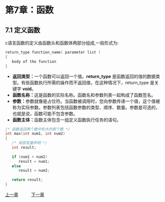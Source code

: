 # 第7章：函数
## 7.1 定义函数
c语言函数的定义由函数头和函数体两部分组成,一般形式为:
```c
return_type function_name( parameter list )
{
   body of the function
}
```
<ul class="list">
<li><b>返回类型：</b>一个函数可以返回一个值。<b>return_type</b> 是函数返回的值的数据类型。有些函数执行所需的操作而不返回值，在这种情况下，return_type 是关键字 <b>void</b>。</li>
<li><b>函数名称：</b>这是函数的实际名称。函数名和参数列表一起构成了函数签名。</li>
<li><b>参数：</b>参数就像是占位符。当函数被调用时，您向参数传递一个值，这个值被称为实际参数。参数列表包括函数参数的类型、顺序、数量。参数是可选的，也就是说，函数可能不包含参数。</li>
<li><b>函数主体：</b>函数主体包含一组定义函数执行任务的语句。</li>
</ul>

```c
/* 函数返回两个数中较大的那个数 */
int max(int num1, int num2) 
{
   /* 局部变量声明 */
   int result;
 
   if (num1 > num2)
      result = num1;
   else
      result = num2;
 
   return result; 
}
```






















[上一章](第6章：数组.md)&ensp;&ensp;&ensp;&ensp;&ensp;&ensp;[下一章](第8章：指针.md)